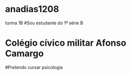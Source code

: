 # anadias1208
turma 1B
#Sou estudante do 1ª série B
# Colégio cívico militar Afonso Camargo
#Pretendo cursar psicologia
